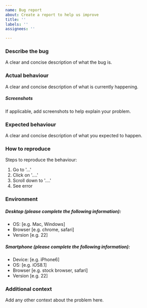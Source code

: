 ```yaml
---
name: Bug report
about: Create a report to help us improve
title: ''
labels: ''
assignees: ''

---
```


### Describe the bug

A clear and concise description of what the bug is.

### Actual behaviour

A clear and concise description of what is currently happening.

##### Screenshots

If applicable, add screenshots to help explain your problem.

### Expected behaviour
A clear and concise description of what you expected to happen.

### How to reproduce
Steps to reproduce the behaviour:
1. Go to '...'
2. Click on '....'
3. Scroll down to '....'
4. See error

### Environment

##### Desktop (please complete the following information):
 - OS: [e.g. Mac, Windows]
 - Browser [e.g. chrome, safari]
 - Version [e.g. 22]

##### Smartphone (please complete the following information):
 - Device: [e.g. iPhone6]
 - OS: [e.g. iOS8.1]
 - Browser [e.g. stock browser, safari]
 - Version [e.g. 22]

### Additional context
Add any other context about the problem here.
